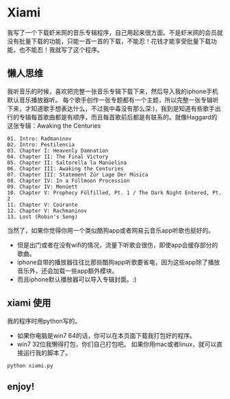# Xiami
我写了一个下载虾米网的音乐专辑程序，自己用起来很方面。不是虾米网的会员就没有批量下载的功能，只能一首一首的下载，不能忍！花钱才能享受批量下载功能，也不能忍！我就写了这个程序。

## 懒人思维
我听音乐的时候，喜欢把完整一张音乐专辑下载下来，然后导入我的iphone手机默认音乐播放器听。
每个歌手创作一张专题都有一个主题，所以完整一张专辑听下来，才知道歌手想表达什么，不过我中毒没有那么深:)，我到是知道有些歌手出行的专辑每首歌曲都是有顺序，而且每首歌前后都是有联系的。就像Haggard的这张专辑：Awaking the  Centuries

	01. Intro: Radmaninov	 	
	02. Intro: Pestilencia			
	03. Chapter I: Heavenly Damnation		 	
	04. Chapter II: The Final Victory		 	
	05. Chapter II: Saltorella la Manúelina		 	
	06.	Chapter III: Awaking the Centuries		 	
	07.	Chapter III: Statement Zúr Lage Der Música		 	
	08.	Chapter IV: In a Fúllmoon Procession		 	
	09.	Chapter IV: Menúett		 	
	10.	Chapter V: Prophecy Fúlfilled, Pt. 1 / The Dark Night Entered, Pt. 2		 	
	11.	Chapter V: Coúrante		 	
	12.	Chapter V: Rachmaninov		 	
	13.	Lost (Robin's Song)

当然了，如果你觉得你用一个类似酷狗app或者网易云音乐app听歌也挺好的。
- 但是出门或者在没有wifi的情况，流量下听歌会很伤，即使app会缓存部分的歌曲。
- iphone自带的播放器往往比那些酷狗app听歌要省电，因为这些app除了播放音乐外，还会加载一些app额外模块。
- 而且iphone默认播放器可以导入专辑封面。:)

## xiami 使用

我的程序时用python写的。
- 如果你电脑是win7 64的话，你可以在本页面下载我打包好的程序。
- win7 32位我懒得打包，你们自己打包吧。
如果你用mac或者linux，就可以直接运行我的脚本了。
```shell
python xiami.py
```

## enjoy!

